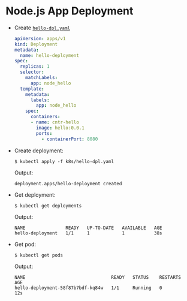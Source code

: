 # Node.js App Deployment
- Create [`hello-dpl.yaml`](../k8s/hello-dpl.yaml)
  ```yaml
  apiVersion: apps/v1
  kind: Deployment
  metadata:
    name: hello-deployment
  spec:
    replicas: 1
    selector:
      matchLabels:
        app: node_hello
    template:
      metadata:
        labels:
          app: node_hello
      spec:
        containers:
        - name: cntr-hello
          image: hello:0.0.1
          ports:
            - containerPort: 8080
  ```
- Create deployment:
  ```
  $ kubectl apply -f k8s/hello-dpl.yaml
  ```
  Output:
  ```
  deployment.apps/hello-deployment created
  ```
- Get deployment:
  ```
  $ kubectl get deployments 
  ```
  Output:
  ```
  NAME               READY   UP-TO-DATE   AVAILABLE   AGE
  hello-deployment   1/1     1            1           38s
  ```
- Get pod:
  ```
  $ kubectl get pods
  ```
  Output:
  ```
  NAME                                READY   STATUS    RESTARTS   AGE
  hello-deployment-58f87b7bdf-kq84w   1/1     Running   0          12s
  ```
